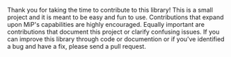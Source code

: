 Thank you for taking the time to contribute to this library!  This is a small project and it is meant to be easy and fun to use.  Contributions that expand upon MiP's capabilities are highly encouraged.  Equally important are contributions that document this project or clarify confusing issues.  If you can improve this library through code or documention or if you've identified a bug and have a fix, please send a pull request.
